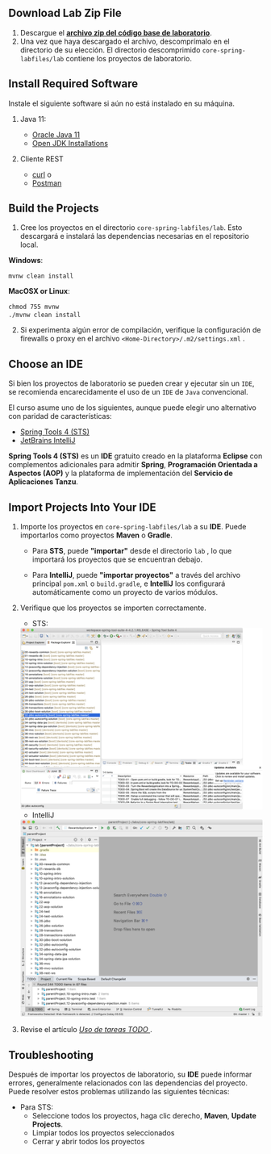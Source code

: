 ## Download Lab Zip File

1. Descargue el **[archivo zip del código base de laboratorio](https://github.com/vmware-tanzu-learning/spring-pro-code/releases/download/core-spring-release-1.18.1/core-spring-labfiles.zip)**.
2. Una vez que haya descargado el archivo, descomprímalo en el directorio de su elección. El directorio descomprimido `core-spring-labfiles/lab` contiene los proyectos de laboratorio.

## Install Required Software
Instale el siguiente software si aún no está instalado en su máquina.

1. Java 11:
    - [Oracle Java 11](https://www.oracle.com/java/technologies/javase-jdk11-downloads.html)
    - [Open JDK Installations](https://openjdk.java.net/install/)

2. Cliente REST
    - [curl](https://curl.haxx.se/download.html) o
    - [Postman](https://www.getpostman.com/apps)

## Build the Projects

1. Cree los proyectos en el directorio `core-spring-labfiles/lab`. Esto descargará e instalará las dependencias necesarias en el repositorio local.

**Windows**:
```shell
mvnw clean install
```

**MacOSX or Linux**:
```shell
chmod 755 mvnw
./mvnw clean install
```

2. Si experimenta algún error de compilación, verifique la configuración de firewalls o proxy en el archivo `<Home-Directory>/.m2/settings.xml` .

## Choose an IDE

Si bien los proyectos de laboratorio se pueden crear y ejecutar sin un `IDE`, se recomienda encarecidamente el uso de un `IDE` de `Java` convencional.

El curso asume uno de los siguientes, aunque puede elegir uno alternativo con paridad de características:

- [Spring Tools 4 (STS)](https://spring.io/tools)
- [JetBrains IntelliJ](https://www.jetbrains.com/idea)

**Spring Tools 4 (STS)** es un **IDE** gratuito creado en la plataforma **Eclipse** con complementos adicionales para admitir **Spring**, 
**Programación Orientada a Aspectos (AOP)** y la plataforma de implementación del **Servicio de Aplicaciones Tanzu**.

## Import Projects Into Your IDE

1. Importe los proyectos en `core-spring-labfiles/lab` a su **IDE**. Puede importarlos como proyectos **Maven** o **Gradle**.
    
    - Para **STS**, puede **"importar"** desde el directorio `lab` , lo que importará los proyectos que se encuentran debajo.
        
    - Para **IntelliJ**, puede **"importar proyectos"** a través del archivo principal `pom.xml` o `build.gradle`, e **IntelliJ** los configurará 
      automáticamente como un proyecto de varios módulos.
        
2. Verifique que los proyectos se importen correctamente.
    
    - STS:
   
   <img src="https://raw.githubusercontent.com/vmware-tanzu-learning/spring-academy-assets/main/courses/course-spring-professional/sts-with-imported-projects.png" alt="STS with imported projects" width="600"/>
   
    - IntelliJ
   
   <img src="https://raw.githubusercontent.com/vmware-tanzu-learning/spring-academy-assets/main/courses/course-spring-professional/intellij-with-imported-projects.png" alt="IntelliJ with imported projects" width="600"/>
   
3. Revise el artículo [_Uso de tareas TODO_ ](https://spring.academy/spring-dev-tools-configuring-todos).
    

## Troubleshooting

Después de importar los proyectos de laboratorio, su **IDE** puede informar errores, generalmente relacionados con las dependencias del proyecto. Puede resolver estos problemas utilizando las siguientes técnicas:

- Para STS:
    - Seleccione todos los proyectos, haga clic derecho, **Maven**, **Update Projects**.
    - Limpiar todos los proyectos seleccionados
    - Cerrar y abrir todos los proyectos
